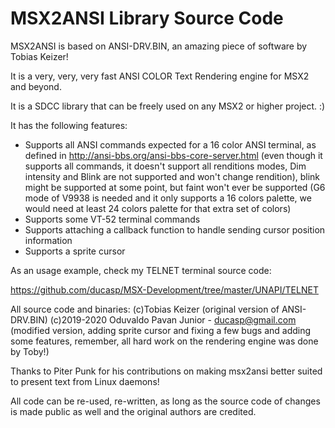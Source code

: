 # MSX2ANSI Library Source Code

MSX2ANSI is based on ANSI-DRV.BIN, an amazing piece of software by Tobias Keizer!

It is a very, very, very fast ANSI COLOR Text Rendering engine for MSX2 and beyond.

It is a SDCC library that can be freely used on any MSX2 or higher project. :)

It has the following features:

- Supports all ANSI commands expected for a 16 color ANSI terminal, as defined
  in http://ansi-bbs.org/ansi-bbs-core-server.html (even though it supports all
  commands, it doesn't support all renditions modes, Dim intensity and Blink 
  are not supported and won't change rendition), blink might be supported at
  some point, but faint won't ever be supported (G6 mode of V9938 is needed and
  it only supports a 16 colors palette, we would need at least 24 colors 
  palette for that extra set of colors)
- Supports some VT-52 terminal commands
- Supports attaching a callback function to handle sending cursor position information
- Supports a sprite cursor

As an usage example, check my TELNET terminal source code:

https://github.com/ducasp/MSX-Development/tree/master/UNAPI/TELNET

All source code and binaries: 
(c)Tobias Keizer (original version of ANSI-DRV.BIN)
(c)2019-2020 Oduvaldo Pavan Junior - ducasp@gmail.com (modified version, adding sprite cursor and fixing a few bugs and adding some features, remember, all hard work on the rendering engine was done by Toby!)

Thanks to Piter Punk for his contributions on making msx2ansi better suited to present text from Linux daemons!

All code can be re-used, re-written, as long as the source code of changes is made public as well and the original authors are credited.
